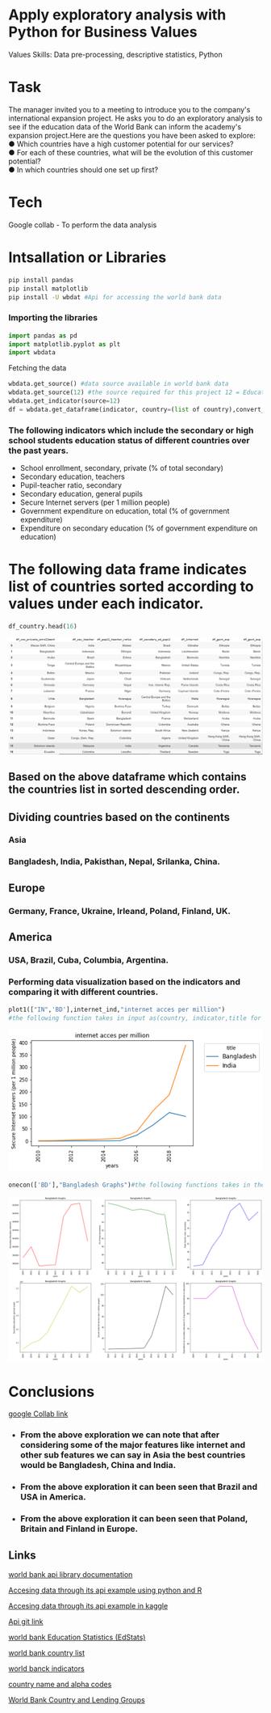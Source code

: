 # Apply exploratory analysis with Python for Business Values
Values Skills: Data pre-processing, descriptive statistics, Python 
# Task
The manager invited you to a meeting to introduce you to the company's international expansion project. He asks you to do an exploratory analysis to see if the education data of the World Bank can inform the academy's expansion project.Here are the questions you have been asked to explore:   
 ● Which countries have a high customer potential for our services?    
 ● For each of these countries, what will be the evolution of this customer potential?   
 ● In which countries should one set up first?

# Tech 
 Google collab - To perform the  data analysis

 # Intsallation or Libraries
```bash
pip install pandas 
pip install matplotlib
pip install -U wbdat #Api for accessing the world bank data
 ```
 ### Importing the libraries 
 ```python
 import pandas as pd
 import matplotlib.pyplot as plt
 import wbdata
 ```
 Fetching the data 
 ```python
wbdata.get_source() #data source available in world bank data 
wbdata.get_source(12) #the source required for this project 12 = Education Statistics
wbdata.get_indicator(source=12)
df = wbdata.get_dataframe(indicator, country=(list of country),convert_date=False )
 ```
 ### The following indicators which include the secondary or high school students education status of different countries over the past years.
* School enrollment, secondary, private (% of total secondary)
* Secondary education, teachers
* Pupil-teacher ratio, secondary
* Secondary education, general pupils
* Secure Internet servers (per 1 million people)
* Government expenditure on education, total (% of government expenditure)
* Expenditure on secondary education (% of government expenditure on education)

# The following data frame indicates list of countries sorted according to values under each indicator.
```python
df_country.head(16)
```
![countries list](./image/table1.png)

## Based on the above dataframe which contains the countries list in sorted descending order. 
## Dividing countries based on the continents
### Asia 
### Bangladesh, India, Pakisthan, Nepal, Srilanka, China.
## Europe 
### Germany, France, Ukraine, Irleand, Poland, Finland, UK.
## America
### USA, Brazil, Cuba, Columbia, Argentina.

### Performing data visualization based on the indicators and comparing it with different countries.
```python
plot1(["IN",'BD'],internet_ind,"internet acces per million")
#the following function takes in input as(country, indicator,title for graph) and provides a line graph over years 2009-2019 as per the data available.

```
![internet users in india and bangladesh](./image/graph1.png)
```python
onecon(['BD'],"Bangladesh Graphs")#the following functions takes in the parameter(one country alpha code as list, title)and provides the variation of each parameters over years 
```
![internet users in india and bangladesh](./image/ban.png)

# Conclusions
[google Collab link](https://github.com/tejas-droid/skill-build-/blob/main/edstatsanalysis.ipynb)
 * ### From the above exploration we can note that after considering some of the major features like internet and other sub features we can say in Asia the best countries would        be Bangladesh, China and India.
 * ### From the above exploration it can been seen that Brazil and USA in America.
 * ### From the above exploration it can been seen that Poland, Britain and Finland in Europe.





## Links
[world bank api library documentation](https://pypi.org/project/world-bank-data/)


[Accesing data through its api example using python and R ](https://blogs.worldbank.org/opendata/accessing-world-bank-data-apis-python-r-ruby-stata)

[Accesing data through its api example in kaggle](https://www.kaggle.com/paultimothymooney/how-to-query-the-world-bank-education-data/data?select=series_summary)

[Api git link](https://github.com/OliverSherouse/wbdata)

[world bank Education Statistics (EdStats)](https://datatopics.worldbank.org/education/)

[world bank country list](https://data.worldbank.org/country)

[world banck indicators](https://data.worldbank.org/indicator)

[country name and alpha codes](https://www.iban.com/country-codes)

[World Bank Country and Lending Groups](https://datahelpdesk.worldbank.org/knowledgebase/articles/906519-world-bank-country-and-lending-groups)
